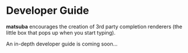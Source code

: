 # Developer Guide

**matsuba** encourages the creation of 3rd party completion renderers (the little box that pops up when you start typing).

An in-depth developer guide is coming soon...
